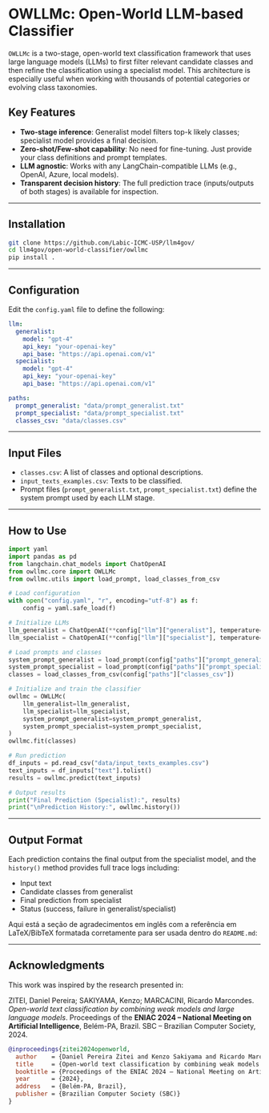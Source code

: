 # OWLLMc: Open-World LLM-based Classifier

`OWLLMc` is a two-stage, open-world text classification framework that uses large language models (LLMs) to first filter relevant candidate classes and then refine the classification using a specialist model. This architecture is especially useful when working with thousands of potential categories or evolving class taxonomies.

## Key Features

* **Two-stage inference**: Generalist model filters top-k likely classes; specialist model provides a final decision.
* **Zero-shot/Few-shot capability**: No need for fine-tuning. Just provide your class definitions and prompt templates.
* **LLM agnostic**: Works with any LangChain-compatible LLMs (e.g., OpenAI, Azure, local models).
* **Transparent decision history**: The full prediction trace (inputs/outputs of both stages) is available for inspection.

---

## Installation

```bash
git clone https://github.com/Labic-ICMC-USP/llm4gov/
cd llm4gov/open-world-classifier/owllmc
pip install .
```

---

## Configuration

Edit the `config.yaml` file to define the following:

```yaml
llm:
  generalist:
    model: "gpt-4"
    api_key: "your-openai-key"
    api_base: "https://api.openai.com/v1"
  specialist:
    model: "gpt-4"
    api_key: "your-openai-key"
    api_base: "https://api.openai.com/v1"

paths:
  prompt_generalist: "data/prompt_generalist.txt"
  prompt_specialist: "data/prompt_specialist.txt"
  classes_csv: "data/classes.csv"
```

---

## Input Files

* `classes.csv`: A list of classes and optional descriptions.
* `input_texts_examples.csv`: Texts to be classified.
* Prompt files (`prompt_generalist.txt`, `prompt_specialist.txt`) define the system prompt used by each LLM stage.

---

## How to Use

```python
import yaml
import pandas as pd
from langchain.chat_models import ChatOpenAI
from owllmc.core import OWLLMc
from owllmc.utils import load_prompt, load_classes_from_csv

# Load configuration
with open("config.yaml", "r", encoding="utf-8") as f:
    config = yaml.safe_load(f)

# Initialize LLMs
llm_generalist = ChatOpenAI(**config["llm"]["generalist"], temperature=0)
llm_specialist = ChatOpenAI(**config["llm"]["specialist"], temperature=0)

# Load prompts and classes
system_prompt_generalist = load_prompt(config["paths"]["prompt_generalist"])
system_prompt_specialist = load_prompt(config["paths"]["prompt_specialist"])
classes = load_classes_from_csv(config["paths"]["classes_csv"])

# Initialize and train the classifier
owllmc = OWLLMc(
    llm_generalist=llm_generalist,
    llm_specialist=llm_specialist,
    system_prompt_generalist=system_prompt_generalist,
    system_prompt_specialist=system_prompt_specialist,
)
owllmc.fit(classes)

# Run prediction
df_inputs = pd.read_csv("data/input_texts_examples.csv")
text_inputs = df_inputs["text"].tolist()
results = owllmc.predict(text_inputs)

# Output results
print("Final Prediction (Specialist):", results)
print("\nPrediction History:", owllmc.history())
```

---

## Output Format

Each prediction contains the final output from the specialist model, and the `history()` method provides full trace logs including:

* Input text
* Candidate classes from generalist
* Final prediction from specialist
* Status (success, failure in generalist/specialist)


Aqui está a seção de agradecimentos em inglês com a referência em LaTeX/BibTeX formatada corretamente para ser usada dentro do `README.md`:

---

## Acknowledgments

This work was inspired by the research presented in:

ZITEI, Daniel Pereira; SAKIYAMA, Kenzo; MARCACINI, Ricardo Marcondes. *Open-world text classification by combining weak models and large language models*. Proceedings of the **ENIAC 2024 – National Meeting on Artificial Intelligence**, Belém-PA, Brazil. SBC – Brazilian Computer Society, 2024.


```bibtex
@inproceedings{zitei2024openworld,
  author    = {Daniel Pereira Zitei and Kenzo Sakiyama and Ricardo Marcondes Marcacini},
  title     = {Open-world text classification by combining weak models and large language models},
  booktitle = {Proceedings of the ENIAC 2024 – National Meeting on Artificial Intelligence},
  year      = {2024},
  address   = {Belém-PA, Brazil},
  publisher = {Brazilian Computer Society (SBC)}
}
```


